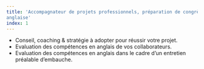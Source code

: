 ```yaml
---
title: 'Accompagnateur de projets professionnels, préparation de congrès internationaux & workshops en langue
anglaise'
index: 1
---
```

- Conseil, coaching & stratégie à adopter pour réussir votre projet.
- Evaluation des compétences en anglais de vos collaborateurs.
- Evaluation des compétences en anglais dans le cadre d’un entretien préalable d’embauche.